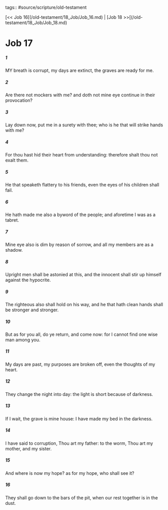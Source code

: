 tags:: #source/scripture/old-testament

[<< Job 16[(/old-testament/18_Job/Job_16.md) | [Job 18 >>[(/old-testament/18_Job/Job_18.md)

# Job 17

##### 1

MY breath is corrupt, my days are extinct, the graves are ready for me.

##### 2

Are there not mockers with me? and doth not mine eye continue in their provocation?

##### 3

Lay down now, put me in a surety with thee; who is he that will strike hands with me?

##### 4

For thou hast hid their heart from understanding: therefore shalt thou not exalt them.

##### 5

He that speaketh flattery to his friends, even the eyes of his children shall fail.

##### 6

He hath made me also a byword of the people; and aforetime I was as a tabret.

##### 7

Mine eye also is dim by reason of sorrow, and all my members are as a shadow.

##### 8

Upright men shall be astonied at this, and the innocent shall stir up himself against the hypocrite.

##### 9

The righteous also shall hold on his way, and he that hath clean hands shall be stronger and stronger.

##### 10

But as for you all, do ye return, and come now: for I cannot find one wise man among you.

##### 11

My days are past, my purposes are broken off, even the thoughts of my heart.

##### 12

They change the night into day: the light is short because of darkness.

##### 13

If I wait, the grave is mine house: I have made my bed in the darkness.

##### 14

I have said to corruption, Thou art my father: to the worm, Thou art my mother, and my sister.

##### 15

And where is now my hope? as for my hope, who shall see it?

##### 16

They shall go down to the bars of the pit, when our rest together is in the dust.
